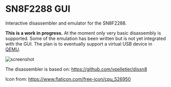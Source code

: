 # SN8F2288 GUI

Interactive disassembler and emulator for the SN8F2288.

**This is a work in progress.** At the moment only very basic disassembly is supported. Some of the emulation has been written but is not yet integrated with the GUI. The plan is to eventually support a virtual USB device in [QEMU](https://github.com/mrexodia/qemu-sn8f2288). 

![screenshot](https://i.imgur.com/brMYvo7.png)

The disassembler is based on: https://github.com/vpelletier/dissn8

Icon from: https://www.flaticon.com/free-icon/cpu_526950
